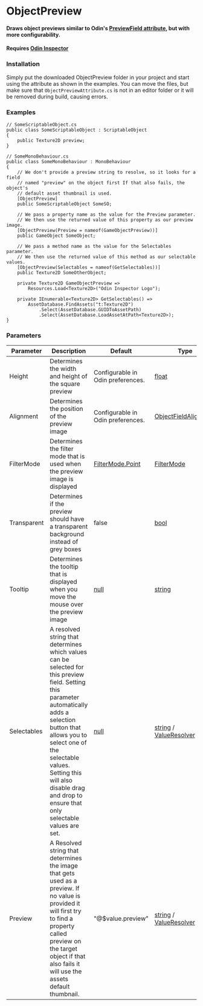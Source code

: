 # ObjectPreview

#### Draws object previews similar to Odin's [PreviewField attribute], but with more configurability. 
#### Requires [Odin Inspector]

### Installation
Simply put the downloaded ObjectPreview folder in your project
and start using the attribute as shown in the examples.
You can move the files, but make sure that `ObjectPreviewAttribute.cs`
is not in an editor folder or it will be removed during build, causing errors.

### Examples
```CSharp
// SomeScriptableObject.cs
public class SomeScriptableObject : ScriptableObject
{
    public Texture2D preview;
}

// SomeMonoBehaviour.cs
public class SomeMonoBehaviour : MonoBehaviour
{
    // We don't provide a preview string to resolve, so it looks for a field 
    // named "preview" on the object first If that also fails, the object's 
    // default asset thumbnail is used.
    [ObjectPreview]
    public SomeScriptableObject SomeSO;

    // We pass a property name as the value for the Preview parameter.
    // We then use the returned value of this property as our preview image.
    [ObjectPreview(Preview = nameof(GameObjectPreview))]
    public GameObject SomeObject;

    // We pass a method name as the value for the Selectables parameter.
    // We then use the returned value of this method as our selectable values.
    [ObjectPreview(Selectables = nameof(GetSelectables))]
    public Texture2D SomeOtherObject;

    private Texture2D GameObjectPreview => 
        Resources.Load<Texture2D>("Odin Inspector Logo");

    private IEnumerable<Texture2D> GetSelectables() => 
        AssetDatabase.FindAssets("t:Texture2D")
            .Select(AssetDatabase.GUIDToAssetPath)
            .Select(AssetDatabase.LoadAssetAtPath<Texture2D>);
}
```

### Parameters
Parameter   | Description                                                                             | Default                           | Type
----------- | --------------------------------------------------------------------------------------- | --------------------------------- | ----------------------
Height      | Determines the width and height of the square preview                                   | Configurable in Odin preferences. | [float]
Alignment   | Determines the position of the preview image                                            | Configurable in Odin preferences. | [ObjectFieldAlignment]
FilterMode  | Determines the filter mode that is used when the preview image is displayed             | [FilterMode.Point]                | [FilterMode]
Transparent | Determines if the preview should have a transparent background instead of grey boxes    | false                             | [bool]
Tooltip     | Determines the tooltip that is displayed when you move the mouse over the preview image | [null]                            | [string]
Selectables | A resolved string that determines which values can be selected for this preview field. Setting this parameter automatically adds a selection button that allows you to select one of the selectable values. Setting this will also disable drag and drop to ensure that only selectable values are set. | [null] | [string] / [ValueResolver]
Preview     | A Resolved string that determines the image that gets used as a preview. If no value is provided it will first try to find a property called preview on the target object if that also fails it will use the assets default thumbnail. | "@$value.preview" | [string] / [ValueResolver]

[Odin Inspector]: https://odininspector.com/
[ValueResolver]: https://odininspector.com/documentation/sirenix.odininspector.editor.valueresolvers.valueresolver-1
[PreviewField Attribute]: https://odininspector.com/attributes/preview-field-attribute

[float]: https://docs.microsoft.com/bs-latn-ba/dotnet/csharp/language-reference/builtin-types/floating-point-numeric-types
[string]: https://docs.microsoft.com/bs-latn-ba/dotnet/csharp/language-reference/builtin-types/reference-types#the-string-type
[bool]: https://docs.microsoft.com/en-us/dotnet/csharp/language-reference/builtin-types/bool
[null]: https://docs.microsoft.com/en-us/dotnet/csharp/language-reference/keywords/null
[FilterMode]: https://docs.unity3d.com/ScriptReference/FilterMode.html
[FilterMode.Point]: https://docs.unity3d.com/ScriptReference/FilterMode.Point.html
[ObjectFieldAlignment]: https://www.odininspector.com/documentation/sirenix.odininspector.objectfieldalignment
